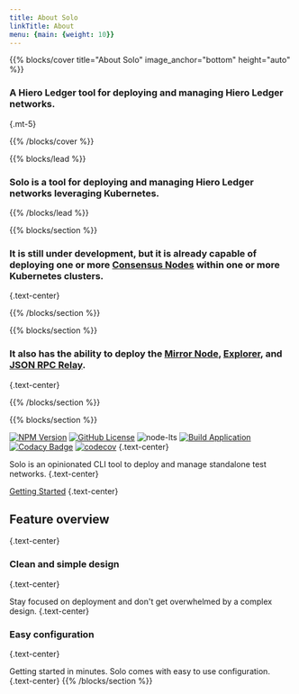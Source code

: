 ```yaml
---
title: About Solo
linkTitle: About
menu: {main: {weight: 10}}
---
```


{{% blocks/cover title="About Solo" image\_anchor="bottom" height="auto" %}}

### A Hiero Ledger tool for deploying and managing Hiero Ledger networks.

{.mt-5}

{{% /blocks/cover %}}

{{% blocks/lead %}}

### Solo is a tool for deploying and managing Hiero Ledger networks leveraging Kubernetes.

{{% /blocks/lead %}}

{{% blocks/section %}}

### It is still under development, but it is already capable of deploying one or more [Consensus Nodes](https://github.com/hiero-ledger/hiero-consensus-node) within one or more Kubernetes clusters.

{.text-center}

{{% /blocks/section %}}

{{% blocks/section %}}

### It also has the ability to deploy the [Mirror Node](https://github.com/hiero-ledger/hiero-mirror-node), [Explorer](https://github.com/hiero-ledger/hiero-mirror-node-explorer), and [JSON RPC Relay](https://github.com/hiero-ledger/hiero-json-rpc-relay).

{.text-center}

{{% /blocks/section %}}

{{% blocks/section %}}

[![NPM Version](https://img.shields.io/npm/v/%40hashgraph%2Fsolo?logo=npm)](https://www.npmjs.com/package/@hashgraph/solo)
[![GitHub License](https://img.shields.io/github/license/hiero-ledger/solo?logo=apache\&logoColor=red)](LICENSE)
![node-lts](https://img.shields.io/node/v-lts/%40hashgraph%2Fsolo)
[![Build Application](https://github.com/hashgraph/solo/actions/workflows/flow-build-application.yaml/badge.svg)](https://github.com/hiero-ledger/solo/actions/workflows/flow-build-application.yaml)
[![Codacy Badge](https://app.codacy.com/project/badge/Grade/83a423a3a1c942459127b3aec62ab0b5)](https://app.codacy.com/gh/hashgraph/solo/dashboard?utm_source=gh\&utm_medium=referral\&utm_content=\&utm_campaign=Badge_grade)
[![codecov](https://codecov.io/gh/hashgraph/solo/graph/badge.svg?token=hBkQdB1XO5)](https://codecov.io/gh/hashgraph/solo)
{.text-center}

Solo is an opinionated CLI tool to deploy and manage standalone test networks.
{.text-center}

[Getting Started](/docs/README.md)
{.text-center}

## Feature overview

{.text-center}

### Clean and simple design

{.text-center}

Stay focused on deployment and don't get overwhelmed by a complex design.
{.text-center}

### Easy configuration

{.text-center}

Getting started in minutes. Solo comes with easy to use configuration.
{.text-center}
{{% /blocks/section %}}

